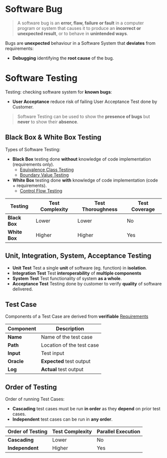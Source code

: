 # Software Bug

> A software bug is an **error, flaw, failure or fault** in a computer program or system that causes it to produce an **incorrect or unexpected result**, or to behave in **unintended ways**.

Bugs are **unexpected** behaviour in a Software System that **deviates** from requirements:

- **Debugging** identifying the **root cause** of the bug.

# Software Testing

Testing: checking software system for **known bugs**:

- **User Acceptance** reduce risk of failing User Acceptance Test done by Customer.

> Software Testing can be used to show the **presence of bugs** but **never** to
> show their **absence**.

## Black Box & White Box Testing

Types of Software Testing:

- **Black Box** testing done **without** knowledge of code implementation (requirements only).
    - [Equivalence Class Testing](./equivalence-class.md#equivalence-class-testing)
    - [Boundary Value Testing](./equivalence-class.md/#boundary-value-testing)
- **White Box** testing done **with** knowledge of code implementation (code + requirements).
    - [Control Flow Testing](./control-flow.md#control-flow-testing)

| Testing       | Test Complexity | Test Thoroughness | Test Coverage |
| ------------- | --------------- | ----------------- | ------------- |
| **Black Box** | Lower           | Lower             | No            |
| **White Box** | Higher          | Higher            | Yes           |

## Unit, Integration, System, Acceptance Testing

- **Unit Test** Test a single **unit** of software (eg. function) in **isolation**.
- **Integration Test** Test **interoperability** of **multiple components**
- **System Test** Test functionality of system **as a whole**.
- **Acceptance Test** Testing done by customer to verify **quality** of software delivered.

## Test Case

Components of a Test Case are derived from **verifiable** [Requirements](../requirements/analysis.md)

| Component  | Description               |
| ---------- | ------------------------- |
| **Name**   | Name of the test case     |
| **Path**   | Location of the test case |
| **Input**  | Test input                |
| **Oracle** | **Expected** test output  |
| **Log**    | **Actual** test output    |

## Order of Testing

Order of running Test Cases:

- **Cascading** test cases must be run **in order** as they **depend** on prior test cases.
- **Independent** test cases can be run in **any order**.

| Order of Testing | Test Complexity | Parallel Execution |
| ---------------- | --------------- | ------------------ |
| **Cascading**    | Lower           | No                 |
| **Independent**  | Higher          | Yes                |
